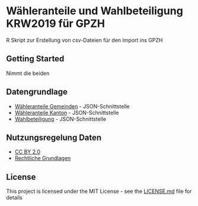 # Wähleranteile und Wahlbeteiligung KRW2019 für GPZH

R Skript zur Erstellung von csv-Dateien für den Import ins GPZH

## Getting Started

Nimmt die beiden

## Datengrundlage

* [Wähleranteile Gemeinden](https://www.wahlen.zh.ch/wahlen2019/public/data/krw/listengde.json) - JSON-Schnittstelle
* [Wähleranteile Kanton](https://www.wahlen.zh.ch/wahlen2019/public/data/krw/listen.json) - JSON-Schnittstelle
* [Wahlbeteiligung](https://www.wahlen.zh.ch/wahlen2019/public/data/krw/wahlbeteiligung.json) - JSON-Schnittstelle

## Nutzungsregelung Daten
* [CC BY 2.0](https://creativecommons.org/licenses/by/2.0/)
* [Rechtliche Grundlagen](https://statistik.zh.ch/internet/justiz_inneres/statistik/de/ueber_uns/rechtliche_grundlagen/nutzungsregelungen.html)

## License

This project is licensed under the MIT License - see the [LICENSE.md](LICENSE.md) file for details